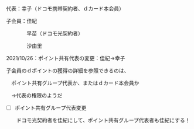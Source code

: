 代表：幸子（ドコモ携帯契約者、ｄカード本会員）

子会員：佳紀

　　　　早苗（ドコモ光契約者）

　　　　沙由里　

2021/10/26：ポイント共有代表の変更：佳紀→幸子

  

子会員のｄポイントの獲得の詳細を参照できるのは、

　ポイント共有グループ代表か、またはｄカード本会員か

　→代表の権限のようだ

  

- [ ] ポイント共有グループ代表変更

　　ドコモ光契約者を佳紀にして、ポイント共有グループ代表者も佳紀にする！